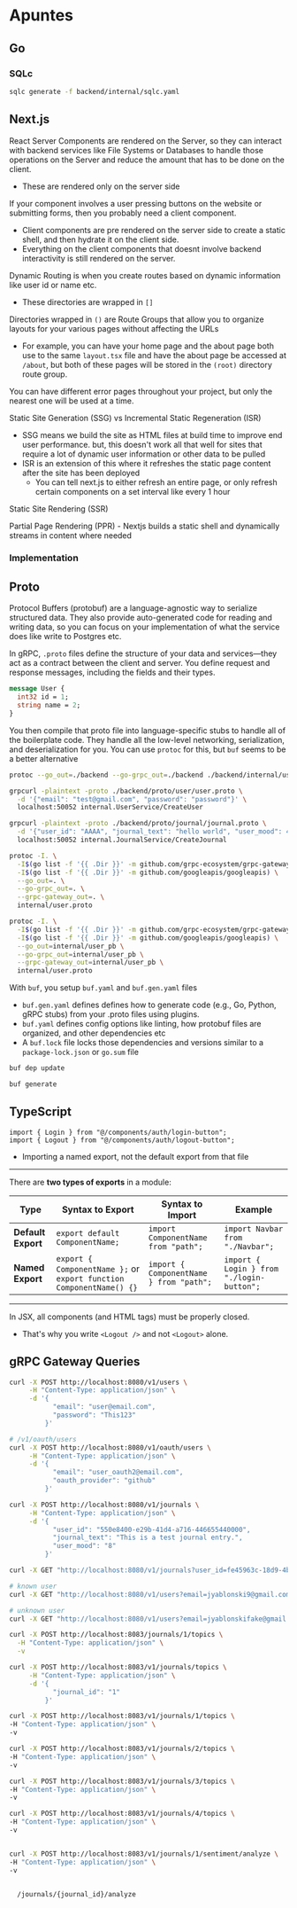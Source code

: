 # Apuntes

## Go


### SQLc

``` sh
sqlc generate -f backend/internal/sqlc.yaml
```

## Next.js

React Server Components are rendered on the Server, so they can interact with backend services like File Systems or Databases to handle those operations on the Server and reduce the amount that has to be done on the client.

- These are rendered only on the server side

If your component involves a user pressing buttons on the website or submitting forms, then you probably need a client component.

- Client components are pre rendered on the server side to create a static shell, and then hydrate it on the client side.
- Everything on the client components that doesnt involve backend interactivity is still rendered on the server.

Dynamic Routing is when you create routes based on dynamic information like user id or name etc.

- These directories are wrapped in `[]`

Directories wrapped in `()` are Route Groups that allow you to organize layouts for your various pages without affecting the URLs

- For example, you can have your home page and the about page both use to the same `layout.tsx` file and have the about page be accessed at `/about`, but both of these pages will be stored in the `(root)` directory route group.

You can have different error pages throughout your project, but only the nearest one will be used at a time.

Static Site Generation (SSG) vs Incremental Static Regeneration (ISR)

- SSG means we build the site as HTML files at build time to improve end user performance. but, this doesn't work all that well for sites that require a lot of dynamic user information or other data to be pulled
- ISR is an extension of this where it refreshes the static page content after the site has been deployed
  - You can tell next.js to either refresh an entire page, or only refresh certain components on a set interval like every 1 hour

Static Site Rendering (SSR)

Partial Page Rendering (PPR) - Nextjs builds a static shell and dynamically streams in content where needed

### Implementation



## Proto

Protocol Buffers (protobuf) are a language-agnostic way to serialize structured data. They also provide auto-generated code for reading and writing data, so you can focus on your implementation of what the service does like write to Postgres etc.

In gRPC, `.proto` files define the structure of your data and services—they act as a contract between the client and server. You define request and response messages, including the fields and their types.

``` proto
message User {
  int32 id = 1;
  string name = 2;
}

```

You then compile that proto file into language-specific stubs to handle all of the boilerplate code. They handle all the low-level networking, serialization, and deserialization for you. You can use `protoc` for this, but `buf` seems to be a better alternative

``` sh
protoc --go_out=./backend --go-grpc_out=./backend ./backend/internal/user.proto

grpcurl -plaintext -proto ./backend/proto/user/user.proto \
  -d '{"email": "test@gmail.com", "password": "password"}' \
  localhost:50052 internal.UserService/CreateUser

grpcurl -plaintext -proto ./backend/proto/journal/journal.proto \
  -d '{"user_id": "AAAA", "journal_text": "hello world", "user_mood": 4}' \
  localhost:50052 internal.JournalService/CreateJournal

protoc -I. \
  -I$(go list -f '{{ .Dir }}' -m github.com/grpc-ecosystem/grpc-gateway/v2) \
  -I$(go list -f '{{ .Dir }}' -m github.com/googleapis/googleapis) \
  --go_out=. \
  --go-grpc_out=. \
  --grpc-gateway_out=. \
  internal/user.proto

protoc -I. \
  -I$(go list -f '{{ .Dir }}' -m github.com/grpc-ecosystem/grpc-gateway/v2) \
  -I$(go list -f '{{ .Dir }}' -m github.com/googleapis/googleapis) \
  --go_out=internal/user_pb \
  --go-grpc_out=internal/user_pb \
  --grpc-gateway_out=internal/user_pb \
  internal/user.proto
```

With `buf`, you setup `buf.yaml` and `buf.gen.yaml` files

- `buf.gen.yaml` defines defines how to generate code (e.g., Go, Python, gRPC stubs) from your .proto files using plugins.
- `buf.yaml` defines config options like linting, how protobuf files are organized, and other dependencies etc
- A `buf.lock` file locks those dependencies and versions similar to a `package-lock.json` or `go.sum` file

``` sh
buf dep update

buf generate
```

## TypeScript


```
import { Login } from "@/components/auth/login-button";
import { Logout } from "@/components/auth/logout-button";
```

- Importing a named export, not the default export from that file

---

There are **two types of exports** in a module:

| Type | Syntax to Export | Syntax to Import | Example |
|-----|-------------------|------------------|---------|
| **Default Export** | `export default ComponentName;` | `import ComponentName from "path";` | `import Navbar from "./Navbar";` |
| **Named Export** | `export { ComponentName };` or `export function ComponentName() {}` | `import { ComponentName } from "path";` | `import { Login } from "./login-button";` |

---

In JSX, all components (and HTML tags) must be properly closed.

- That's why you write `<Logout />` and not `<Logout>` alone.

## gRPC Gateway Queries

``` sh
curl -X POST http://localhost:8080/v1/users \
     -H "Content-Type: application/json" \
     -d '{
           "email": "user@email.com",
           "password": "This123"
         }'

# /v1/oauth/users
curl -X POST http://localhost:8080/v1/oauth/users \
     -H "Content-Type: application/json" \
     -d '{
           "email": "user_oauth2@email.com",
           "oauth_provider": "github"
         }'

curl -X POST http://localhost:8080/v1/journals \
     -H "Content-Type: application/json" \
     -d '{
           "user_id": "550e8400-e29b-41d4-a716-446655440000",
           "journal_text": "This is a test journal entry.",
           "user_mood": "8"
         }'

curl -X GET "http://localhost:8080/v1/journals?user_id=fe45963c-18d9-4b03-b098-9d0eac485c21"

# known user
curl -X GET "http://localhost:8080/v1/users?email=jyablonski9@gmail.com"

# unknown user
curl -X GET "http://localhost:8080/v1/users?email=jyablonskifake@gmail.com"

curl -X POST http://localhost:8083/journals/1/topics \
  -H "Content-Type: application/json" \
  -v

curl -X POST http://localhost:8083/v1/journals/topics \
     -H "Content-Type: application/json" \
     -d '{
           "journal_id": "1"
         }'

curl -X POST http://localhost:8083/v1/journals/1/topics \
-H "Content-Type: application/json" \
-v

curl -X POST http://localhost:8083/v1/journals/2/topics \
-H "Content-Type: application/json" \
-v

curl -X POST http://localhost:8083/v1/journals/3/topics \
-H "Content-Type: application/json" \
-v

curl -X POST http://localhost:8083/v1/journals/4/topics \
-H "Content-Type: application/json" \
-v


curl -X POST http://localhost:8083/v1/journals/1/sentiment/analyze \
-H "Content-Type: application/json" \
-v


  /journals/{journal_id}/analyze
```
